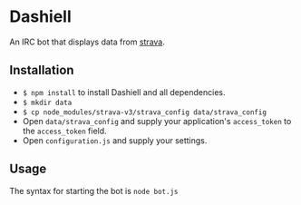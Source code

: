 # Dashiell

An IRC bot that displays data from [strava](http://www.strava.com).

## Installation

* `$ npm install` to install Dashiell and all dependencies.
* `$ mkdir data`
* `$ cp node_modules/strava-v3/strava_config data/strava_config`
* Open `data/strava_config` and supply your application's `access_token` to the `access_token` field.
* Open `configuration.js` and supply your settings.

## Usage

The syntax for starting the bot is `node bot.js`

